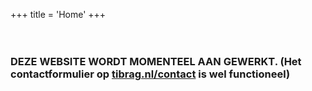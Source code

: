 +++
title = 'Home'
+++
<br><br><br>
### DEZE WEBSITE WORDT MOMENTEEL AAN GEWERKT. (Het contactformulier op [tibrag.nl/contact](www.tibrag.nl/contact) is wel functioneel)


